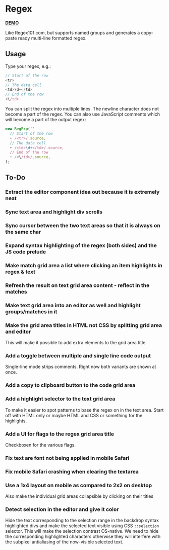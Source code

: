 # Regex

[**DEMO**](https://tomashubelbauer.github.io/regex)

Like Regex101.com, but supports named groups and generates a copy-paste ready
multi-line formatted regex.

## Usage

Type your regex, e.g.:

```javascript
// Start of the row
<tr>
// The data cell
<td>\d+</td>
// End of the row
<\/td>
```

You can split the regex into multiple lines. The newline character does not
become a part of the regex. You can also use JavaScript comments which will
become a part of the output regex:

```javascript
new RegExp(''
  // Start of the row
  + /<tr>/.source,
  // The data cell
  + /<td>\d+</td>/.source,
  // End of the row
  + /<\/td>/.source,
);
```

## To-Do

### Extract the editor component idea out because it is extremely neat

### Sync text area and highlight div scrolls

### Sync cursor between the two text areas so that it is always on the same char

### Expand syntax highlighting of the regex (both sides) and the JS code prelude

### Make match grid area a list where clicking an item highlights in regex & text

### Refresh the result on text grid area content - reflect in the matches

### Make text grid area into an editor as well and highlight groups/matches in it

### Make the grid area titles in HTML not CSS by splitting grid area and editor

This will make it possible to add extra elements to the grid area title.

### Add a toggle between multiple and single line code output

Single-line mode strips comments. Right now both variants are shown at once.

### Add a copy to clipboard button to the code grid area

### Add a highlight selector to the text grid area

To make it easier to spot patterns to base the regex on in the text area.
Start off with HTML only or maybe HTML and CSS or something for the highlights.

### Add a UI for flags to the regex grid area title

Checkboxen for the various flags.

### Fix text are font not being applied in mobile Safari

### Fix mobile Safari crashing when clearing the textarea

### Use a 1x4 layout on mobile as compared to 2x2 on desktop

Also make the individual grid areas collapsible by clicking
on their titles

### Detect selection in the editor and give it color

Hide the text corresponding to the selection range in the
backdrop syntax highlighted divs and make the selected text
visible using CSS `::selection` selector. This will make the
selection contrast OS-native. We need to hide the corresponding
highlighted characters otherwise they will interfere with the
subpixel antialiasing of the now-visible selected text.
